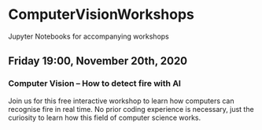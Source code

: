 # ComputerVisionWorkshops
Jupyter Notebooks for accompanying workshops  
## Friday 19:00, November 20th, 2020
### Computer Vision – How to detect fire with AI
Join us for this free interactive workshop to learn how computers can recognise fire in real time. No prior coding experience is necessary, just the curiosity to learn how this field of computer science works.

